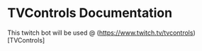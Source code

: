 # TVControls Documentation

This twitch bot will be used @ (https://www.twitch.tv/tvcontrols)[TVControls]